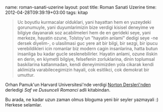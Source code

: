 name: roman-sanati-uzerine
layout: post
title: Roman Sanati Uzerine
time: 2012-04-28T09:39:19+03:00
tags: kitap

<blockquote>
Uc boyutlu kurmacalar olduklari, yani hayattan hem en yuzeydeki gorunumuyle, yani duyumlarimizin bize verdigi kisisel deneyime ve bilgiye dayanarak soz acabilmeleri hem de en gerideki seye, yani merkeze, hayatin ozune, Tolstoy'un "hayatin anlami" dedigi seye -ne dersek diyelim-, o ulasilmasi guc yere ait bir bilgi, bir sezgi, bir ipucu verebildikleri icin romanlar biz modern cagin insanlarina, hatta butun insanliga bu kadar gucle seslenebilirler. Hayatin anlami, ozune iliskin en derin, en kiymetli bilgiye, felsefenin zorluklarina, dinin toplumsal baskilarina katlanmadan, kendi deneyimimizden yola cikarak kendi aklimizla varabilecegimizin hayali, cok esitlikci, cok demokrat bir umuttur.
</blockquote>
<p>Orhan Pamuk'un Harvard Universitesi'nde verdigi <a href="http://en.wikipedia.org/wiki/Norton_Lectures">Norton Dersleri'nden</a> derledigi <i>Saf ve Dusunceli Romanci</i> adli kitabindan.</p>
<p>Bu arada, ne kadar uzun zaman olmus bloguma yeni bir seyler yazmayali :) Herkese selamlar.</p>
